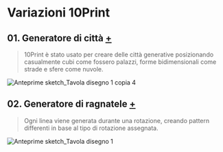 # Variazioni 10Print
## 01. Generatore di città [+](https://editor.p5js.org/RobertoAlesi/full/SWTgiAhlq)
>10Print è stato usato per creare delle città generative posizionando casualmente cubi come fossero palazzi, forme bidimensionali come strade e sfere come nuvole. 

![Anteprime sketch_Tavola disegno 1 copia 4](https://user-images.githubusercontent.com/76455356/114696559-14973b80-9d1d-11eb-8fd4-4ee0ac9ba642.png)

## 02. Generatore di ragnatele [+](https://editor.p5js.org/RobertoAlesi/full/df5PJE974)
>Ogni linea viene generata durante una rotazione, creando pattern differenti in base al tipo di rotazione assegnata.

![Anteprime sketch_Tavola disegno 1](https://user-images.githubusercontent.com/76455356/114696998-a141f980-9d1d-11eb-9e53-5c37d6d818d2.png)
